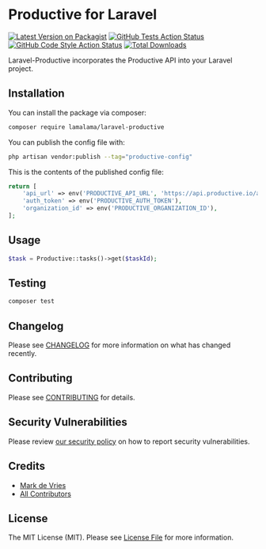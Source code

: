 # Productive for Laravel

[![Latest Version on Packagist](https://img.shields.io/packagist/v/lamalamanl/laravel-productive.svg?style=flat-square)](https://packagist.org/packages/lamalamanl/laravel-productive)
[![GitHub Tests Action Status](https://img.shields.io/github/actions/workflow/status/lamalamanl/laravel-productive/run-tests.yml?branch=main&label=tests&style=flat-square)](https://github.com/lamalamanl/laravel-productive/actions?query=workflow%3Arun-tests+branch%3Amain)
[![GitHub Code Style Action Status](https://img.shields.io/github/actions/workflow/status/lamalamanl/laravel-productive/fix-php-code-style-issues.yml?branch=main&label=code%20style&style=flat-square)](https://github.com/lamalamanl/laravel-productive/actions?query=workflow%3A"Fix+PHP+code+style+issues"+branch%3Amain)
[![Total Downloads](https://img.shields.io/packagist/dt/lamalamanl/laravel-productive.svg?style=flat-square)](https://packagist.org/packages/lamalamanl/laravel-productive)

Laravel-Productive incorporates the Productive API into your Laravel project.

## Installation

You can install the package via composer:

```bash
composer require lamalama/laravel-productive
```

You can publish the config file with:

```bash
php artisan vendor:publish --tag="productive-config"
```

This is the contents of the published config file:

```php
return [
    'api_url' => env('PRODUCTIVE_API_URL', 'https://api.productive.io/api/v2'),
    'auth_token' => env('PRODUCTIVE_AUTH_TOKEN'),
    'organization_id' => env('PRODUCTIVE_ORGANIZATION_ID'),
];
```

## Usage

```php
$task = Productive::tasks()->get($taskId);
```

## Testing

```bash
composer test
```

## Changelog

Please see [CHANGELOG](CHANGELOG.md) for more information on what has changed recently.

## Contributing

Please see [CONTRIBUTING](CONTRIBUTING.md) for details.

## Security Vulnerabilities

Please review [our security policy](../../security/policy) on how to report security vulnerabilities.

## Credits

-   [Mark de Vries](https://github.com/lamalamaMark)
-   [All Contributors](../../contributors)

## License

The MIT License (MIT). Please see [License File](LICENSE.md) for more information.

